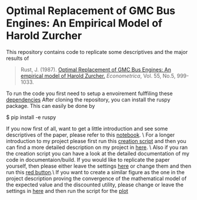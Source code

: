# Optimal Replacement of GMC Bus Engines: An Empirical Model of Harold Zurcher

This repository contains code to replicate some descriptives and the major results of
> Rust, J. (1987). [Optimal Replacement of GMC Bus Engines: An empirical model of Harold Zurcher.](https://doi.org/10.2307/1911259) *Econometrica*, Vol. 55, No.5, 999-1033.

To run the code you first need to setup a envoirement fulffiling these [dependencies](https://github.com/OpenSourceEconomics/ruspy/blob/master/environment.yml)
After cloning the repository, you can install the ruspy package. This can easily be done by

  $ pip install -e ruspy

If you now first of all, want to get a little introduction and see some descriptives of the paper, please refer to this [notebook](https://github.com/OpenSourceEconomics/ruspy/blob/master/replication/replicate%20descriptives.ipynb). \\
For a longer introduction to my project please first run this [creation script](https://github.com/OpenSourceEconomics/ruspy/blob/master/create_project.py) and then you can find a more detailed description on my project in [here](https://github.com/OpenSourceEconomics/ruspy/tree/master/promotion/project_description). \\
Also if you ran the creation script you can have a look at the detailed documentation of my code in documentaion/build.
If you would like to replicate the paper yourself, then please either leave the settings [here](https://github.com/OpenSourceEconomics/ruspy/blob/master/promotion/replication/init_replication.yml) or change them and then run this [red button](https://github.com/OpenSourceEconomics/ruspy/blob/master/promotion/replication/red_button_replication.py).\\
If you want to create a similar figure as the one in the project description proving the convergence of the mathematical model of the expected value and the discounted utility, please change or leave the settings in [here](https://github.com/OpenSourceEconomics/ruspy/blob/master/promotion/simulation/init.yml) and then run the script for the [plot](https://github.com/OpenSourceEconomics/ruspy/blob/master/promotion/simulation/figure_1.py)
